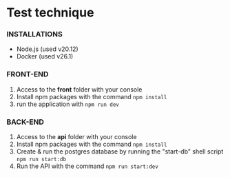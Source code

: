 # Test technique

### INSTALLATIONS

- Node.js (used v20.12)
- Docker (used v26.1)

### FRONT-END

1. Access to the **front** folder with your console
2. Install npm packages with the command `npm install`
3. run the application with `npm run dev`

### BACK-END

1. Access to the **api** folder with your console
2. Install npm packages with the command `npm install`
3. Create & run the postgres database by running the "start-db" shell script `npm run start:db`
4. Run the API with the command `npm run start:dev`
